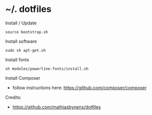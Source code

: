 ~/. dotfiles
==


Install / Update

    source bootstrap.sh


Install software

    sudo sh apt-get.sh


Install fonts

    sh modules/powerline-fonts/install.sh


Install Composer

  - follow instructions here: https://github.com/composer/composer


Credits:
  - https://github.com/mathiasbynens/dotfiles
